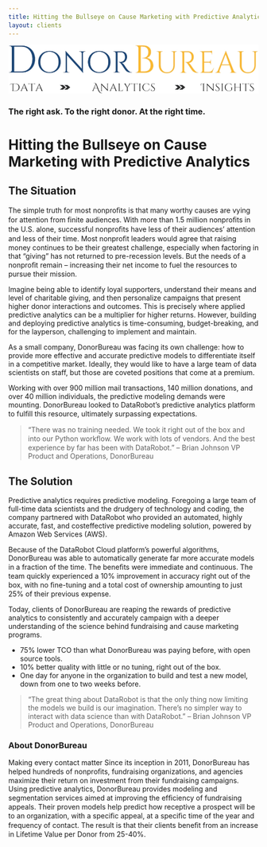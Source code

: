 ```yaml
---
title: Hitting the Bullseye on Cause Marketing with Predictive Analytics
layout: clients
---
```



![DonorBureau](/img/clients/donorbureau.jpg)
### The right ask. To the right donor. At the right time.

# Hitting the Bullseye on Cause Marketing with Predictive Analytics


## The Situation

The simple truth for most nonproﬁts is that many worthy causes are vying for attention from ﬁnite audiences. With more than 1.5 million nonproﬁts in the U.S. alone, successful nonproﬁts have less of their audiences’ attention and less of their time. Most nonproﬁt leaders would agree that raising money continues to be their greatest challenge, especially when factoring in that “giving” has not returned to pre-recession levels. But the needs of a nonproﬁt remain – increasing their net income to fuel the resources to pursue their mission. 

Imagine being able to identify loyal supporters, understand their means and level of charitable giving, and then personalize campaigns that present higher donor interactions and outcomes. This is precisely where applied predictive analytics can be a multiplier for higher returns. However, building and deploying predictive analytics is time-consuming, budget-breaking, and for the layperson, challenging to implement and maintain. 

As a small company, DonorBureau was facing its own challenge: how to provide more effective and accurate predictive models to differentiate itself in a competitive market. Ideally, they would like to have a large team of data scientists on staff, but those are coveted positions that come at a premium. 

Working with over 900 million mail transactions, 140 million donations, and over 40 million individuals, the predictive modeling demands were mounting. DonorBureau looked to DataRobot’s predictive analytics platform to fulﬁll this resource, ultimately surpassing expectations.

> “There was no training needed. We took it right out of the box and into our Python workﬂow. We work with lots of vendors. And the best experience by far has been with DataRobot.”  – Brian Johnson VP Product and Operations, DonorBureau

## The Solution 
Predictive analytics requires predictive modeling. Foregoing a large team of full-time data scientists and the drudgery of technology and coding, the company partnered with DataRobot who provided an automated, highly accurate, fast, and costeffective predictive modeling solution, powered by Amazon Web Services (AWS). 

Because of the DataRobot Cloud platform’s powerful algorithms, DonorBureau was able to automatically generate far more accurate models in a fraction of the time. The beneﬁts were immediate and continuous. The team quickly experienced a 10% improvement in accuracy right out of the box, with no ﬁne-tuning and a total cost of ownership amounting to just 25% of their previous expense. 

Today, clients of DonorBureau are reaping the rewards of predictive analytics to consistently and accurately campaign with a deeper understanding of the science behind fundraising and cause marketing programs.

- 75% lower TCO than what DonorBureau was paying before, with open source tools.
- 10% better quality with little or no tuning, right out of the box.
- One day for anyone in the organization to build and test a new model, down from one to two weeks before.

> “The great thing about DataRobot is that the only thing now limiting the models we build is our imagination. There’s no simpler way to interact with data science than with DataRobot.”  – Brian Johnson VP Product and Operations, DonorBureau


### About DonorBureau
Making every contact matter Since its inception in 2011, DonorBureau has helped hundreds of nonproﬁts, fundraising organizations, and agencies maximize their return on investment from their fundraising campaigns. Using predictive analytics, DonorBureau provides modeling and segmentation services aimed at improving the efﬁciency of fundraising appeals. Their proven models help predict how receptive a prospect will be to an organization, with a speciﬁc appeal, at a speciﬁc time of the year and frequency of contact. The result is that their clients beneﬁt from an increase in Lifetime Value per Donor from 25-40%.
